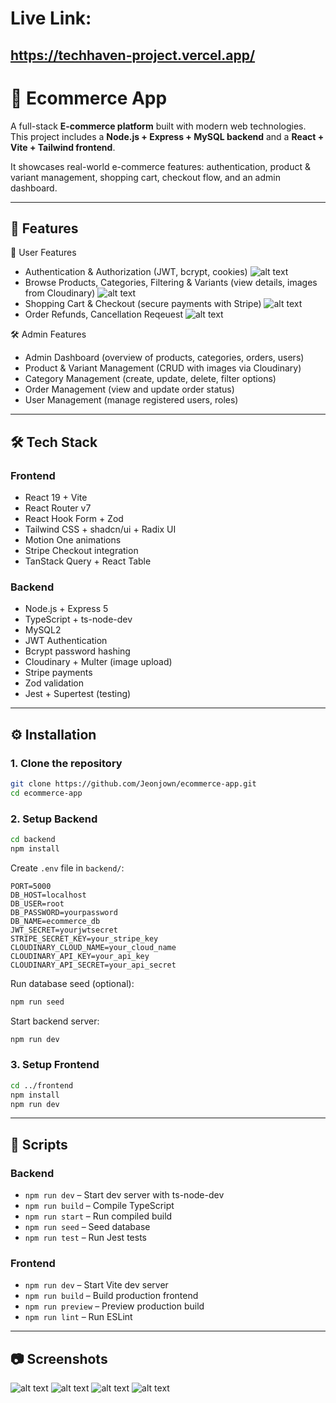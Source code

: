 # Live Link:

## https://techhaven-project.vercel.app/

# 🛒 Ecommerce App

A full-stack **E-commerce platform** built with modern web technologies. This project includes a **Node.js + Express + MySQL backend** and a **React + Vite + Tailwind frontend**.

It showcases real-world e-commerce features: authentication, product & variant management, shopping cart, checkout flow, and an admin dashboard.

---

## 🚀 Features

👤 User Features

- Authentication & Authorization (JWT, bcrypt, cookies)
  ![alt text](frontend/public/Authentication.gif)
- Browse Products, Categories, Filtering & Variants (view details, images from Cloudinary)
  ![alt text](frontend/public/Browse.gif)
- Shopping Cart & Checkout (secure payments with Stripe)
  ![alt text](frontend/public/Checkout.gif)
- Order Refunds, Cancellation Reqeuest
  ![alt text](<frontend/public/Request Cancel.gif>)

🛠️ Admin Features

- Admin Dashboard (overview of products, categories, orders, users)
- Product & Variant Management (CRUD with images via Cloudinary)
- Category Management (create, update, delete, filter options)
- Order Management (view and update order status)
- User Management (manage registered users, roles)

---

## 🛠️ Tech Stack

### **Frontend**

- React 19 + Vite
- React Router v7
- React Hook Form + Zod
- Tailwind CSS + shadcn/ui + Radix UI
- Motion One animations
- Stripe Checkout integration
- TanStack Query + React Table

### **Backend**

- Node.js + Express 5
- TypeScript + ts-node-dev
- MySQL2
- JWT Authentication
- Bcrypt password hashing
- Cloudinary + Multer (image upload)
- Stripe payments
- Zod validation
- Jest + Supertest (testing)

---

## ⚙️ Installation

### 1. Clone the repository

```bash
git clone https://github.com/Jeonjown/ecommerce-app.git
cd ecommerce-app
```

### 2. Setup Backend

```bash
cd backend
npm install
```

Create `.env` file in `backend/`:

```env
PORT=5000
DB_HOST=localhost
DB_USER=root
DB_PASSWORD=yourpassword
DB_NAME=ecommerce_db
JWT_SECRET=yourjwtsecret
STRIPE_SECRET_KEY=your_stripe_key
CLOUDINARY_CLOUD_NAME=your_cloud_name
CLOUDINARY_API_KEY=your_api_key
CLOUDINARY_API_SECRET=your_api_secret
```

Run database seed (optional):

```bash
npm run seed
```

Start backend server:

```bash
npm run dev
```

### 3. Setup Frontend

```bash
cd ../frontend
npm install
npm run dev
```

---

## 📖 Scripts

### Backend

- `npm run dev` – Start dev server with ts-node-dev
- `npm run build` – Compile TypeScript
- `npm run start` – Run compiled build
- `npm run seed` – Seed database
- `npm run test` – Run Jest tests

### Frontend

- `npm run dev` – Start Vite dev server
- `npm run build` – Build production frontend
- `npm run preview` – Preview production build
- `npm run lint` – Run ESLint

---

## 📷 Screenshots

![alt text](./frontend/public/image.png)
![alt text](./frontend/public/image-1.png)
![alt text](./frontend/public/image-2.png)
![alt text](./frontend/public/image-3.png)

